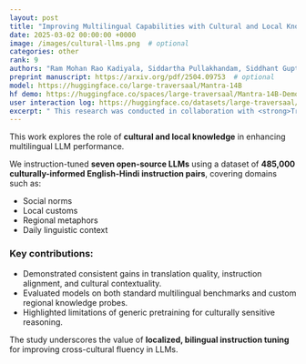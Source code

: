 ```yaml
---
layout: post
title: "Improving Multilingual Capabilities with Cultural and Local Knowledge in LLMs"
date: 2025-03-02 00:00:00 +0000
image: /images/cultural-llms.png  # optional
categories: other
rank: 9
authors: "Ram Mohan Rao Kadiyala, Siddartha Pullakhandam, Siddhant Gupta, <strong>Drishti Sharma</strong>, Jebish Purbey, Kanwal Mehreen, Muhammad Arham, Hamza Farooq"
preprint manuscript: https://arxiv.org/pdf/2504.09753  # optional
model: https://huggingface.co/large-traversaal/Mantra-14B
hf demo: https://huggingface.co/spaces/large-traversaal/Mantra-14B-Demo
user interaction log: https://huggingface.co/datasets/large-traversaal/mantra-14b-user-interaction-log
excerpt: " This research was conducted in collaboration with <strong>Traversaal.ai</strong>. We fine-tuned seven open-source language models, including Qwen-2.5-14B-Instruct and Phi-4, using 485,000 culturally grounded English-Hindi instruction pairs covering regional norms, idioms, and daily context. The result: up to a 3% average improvement on multilingual benchmarks outperforming even larger models without any architectural changes or vocabulary expansion. Our work shows that lightweight, culturally informed tuning can significantly boost multilingual performance while keeping models efficient."
---
```


This work explores the role of **cultural and local knowledge** in enhancing multilingual LLM performance.

We instruction-tuned **seven open-source LLMs** using a dataset of **485,000 culturally-informed English-Hindi instruction pairs**, covering domains such as:

- Social norms  
- Local customs  
- Regional metaphors  
- Daily linguistic context

### Key contributions:

- Demonstrated consistent gains in translation quality, instruction alignment, and cultural contextuality.
- Evaluated models on both standard multilingual benchmarks and custom regional knowledge probes.
- Highlighted limitations of generic pretraining for culturally sensitive reasoning.

The study underscores the value of **localized, bilingual instruction tuning** for improving cross-cultural fluency in LLMs.
